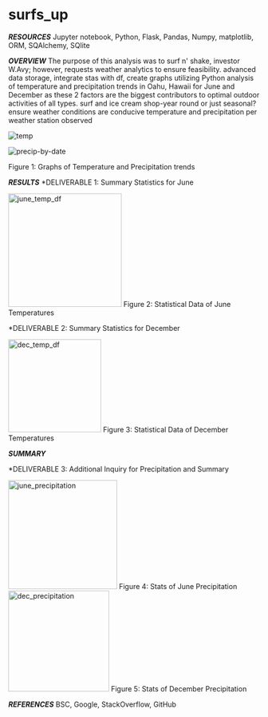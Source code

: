 # surfs_up

***RESOURCES*** Jupyter notebook, Python, Flask, Pandas, Numpy, matplotlib, ORM, SQAlchemy, SQlite

***OVERVIEW***
The purpose of this analysis was to surf n' shake, investor W.Avy; however, requests weather analytics to ensure feasibility.
advanced data storage, integrate stas with df, create graphs utilizing Python
analysis of temperature and precipitation trends in Oahu, Hawaii for June and December as these 2 factors are the biggest contributors to optimal outdoor activities of all types.
surf and ice cream shop-year round or just seasonal?
ensure weather conditions are conducive
temperature and precipitation per weather station observed

![temp](https://user-images.githubusercontent.com/90135381/147972203-6f0ab197-865e-4902-b1a4-96f758a6ed62.png)


![precip-by-date](https://user-images.githubusercontent.com/90135381/147970011-76bc208e-2d44-4349-a53c-7095e0461e35.png)

Figure 1: Graphs of Temperature and Precipitation trends

***RESULTS***
*DELIVERABLE 1: Summary Statistics for June

<img width="227" alt="june_temp_df" src="https://user-images.githubusercontent.com/90135381/147968493-6072ea3b-72c7-4189-b545-a502046f43fc.png">
Figure 2: Statistical Data of June Temperatures

*DELIVERABLE 2: Summary Statistics for December

<img width="186" alt="dec_temp_df" src="https://user-images.githubusercontent.com/90135381/147968505-2d54ab62-63f3-4b9c-9ca6-68f0d7b15630.png">
Figure 3: Statistical Data of December Temperatures


***SUMMARY***

*DELIVERABLE 3: Additional Inquiry for Precipitation and Summary

<img width="218" alt="june_precipitation" src="https://user-images.githubusercontent.com/90135381/147968470-471cd76a-129d-45a1-bdb4-c90ae4df31d2.png">
Figure 4: Stats of June Precipitation

<img width="202" alt="dec_precipitation" src="https://user-images.githubusercontent.com/90135381/147968438-0714aad2-361d-433d-a666-06705aa417db.png">
Figure 5: Stats of December Precipitation



***REFERENCES*** BSC, Google, StackOverflow, GitHub
